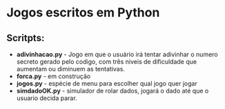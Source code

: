 # Jogos escritos em Python
## Scritpts:
* __adivinhacao.py__ - Jogo em que o usuário irá tentar adivinhar o numero secreto gerado pelo codigo, com três niveis de dificuldade que aumentam ou diminuem as tentativas.
* __forca.py__ - em construção
* __jogos.py__ - espécie de menu para escolher qual jogo quer jogar
* __simdadoOK.py__ - simulador de rolar dados, jogará o dado até que o usuario decida parar.
